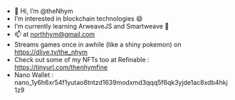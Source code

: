 - 👋 Hi, I’m @theNhym
- I’m interested in blockchain technologies 😄
- I’m currently learning ArweaveJS and Smartweave 😬
- 📫 at northhym@gmail.com
- Streams games once in awhile (like a shiny pokemon) on https://dlive.tv/the_nhym
- Check out some of my NFTs too at Refinable : https://tinyurl.com/thenhymfine
- Nano Wallet : nano_1y6h6xr54f1yutao8tntzd1639modxmd3qqq5f6qk3yjde1ac8xdb4hkj1z9
